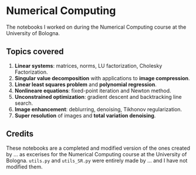 # Numerical Computing
The notebooks I worked on during the Numerical Computing course at the University of Bologna.

## Topics covered
1. **Linear systems**: matrices, norms, LU factorization, Cholesky Factorization.
2. **Singular value decomposition** with applications to **image compression**.
3. **Linear least squares problem** and **polynomial regression**.
4. **Nonlineare equations**: fixed-point iteration and Newton method.
5. **Unconstrained optimization**: gradient descent and backtracking line search.
6. **Image enhancement**: deblurring, denoising, Tikhonov regularization.
7. **Super resolution** of images and **total variation denoising**.

## Credits
These notebooks are a completed and modified version of the ones created by ... as excerises for the Numerical Computing course at the University of Bologna. 
`utils.py` and `utils_SR.py` were entirely made by ... and I have not modified them.